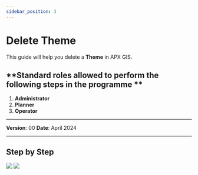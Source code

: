```yaml
---
sidebar_position: 3
---
```


# Delete Theme

This guide will help you delete a **Theme** in APX GIS.

## **Standard roles allowed to perform the following steps in the programme **

1.	**Administrator**
2.	**Planner**
3.	**Operator**

------------

**Version**: 00
**Date**: April 2024

------------
## **Step by Step**

![](/img/10.Themes/themes-delete01.png)
![](/img/10.Themes/themes-delete02.png)